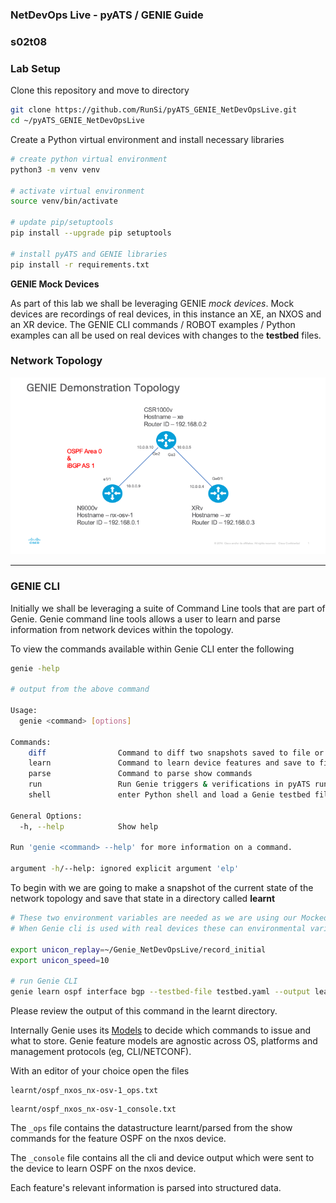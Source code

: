 ### NetDevOps Live - pyATS / GENIE Guide

### s02t08

### Lab Setup

Clone this repository and move to directory 

```bash
git clone https://github.com/RunSi/pyATS_GENIE_NetDevOpsLive.git
cd ~/pyATS_GENIE_NetDevOpsLive
```

Create a Python virtual environment and install necessary libraries

```bash
# create python virtual environment
python3 -m venv venv

# activate virtual environment
source venv/bin/activate

# update pip/setuptools
pip install --upgrade pip setuptools

# install pyATS and GENIE libraries
pip install -r requirements.txt
```



**GENIE Mock Devices**

As part of this lab we shall be leveraging GENIE _mock devices_.  Mock devices are recordings of real devices, in this instance an XE, an NXOS and an XR device.  The GENIE CLI commands / ROBOT examples / Python examples can all be used on real devices with changes to the **testbed** files.

### Network Topology

![](/images/GENIE_Topology/Slide1.png)



-----------------

### GENIE CLI

Initially we shall be leveraging a suite of Command Line tools that are part of Genie.  Genie command line tools allows a user to learn and parse information from network devices within the topology.  

To view the commands available within Genie CLI enter the following

```bash
genie -help

# output from the above command

Usage:
  genie <command> [options]

Commands:
    diff                Command to diff two snapshots saved to file or directory
    learn               Command to learn device features and save to file
    parse               Command to parse show commands
    run                 Run Genie triggers & verifications in pyATS runtime environment
    shell               enter Python shell and load a Genie testbed file and/or Pickled file

General Options:
  -h, --help            Show help

Run 'genie <command> --help' for more information on a command.

argument -h/--help: ignored explicit argument 'elp'
```



To begin with we are going to make a snapshot of the current state of the network topology and save that state in a directory called **learnt**

```bash
# These two environment variables are needed as we are using our Mocked Devices.
# When Genie cli is used with real devices these can environmental variables can be omitted.

export unicon_replay=~/Genie_NetDevOpsLive/record_initial
export unicon_speed=10

# run Genie CLI
genie learn ospf interface bgp --testbed-file testbed.yaml --output learnt
```



Please review the output of this command in the learnt directory.

Internally Genie uses its [Models](https://pubhub.devnetcloud.com/media/pyats-packages/docs/genie/genie_libs/#/models) to decide which commands to issue and what to store.  Genie feature models are agnostic across OS, platforms and management protocols (eg, CLI/NETCONF).

With an editor of your choice open the files

```
learnt/ospf_nxos_nx-osv-1_ops.txt
```

```
learnt/ospf_nxos_nx-osv-1_console.txt
```

The `_ops` file contains the datastructure learnt/parsed from the show commands for the feature OSPF on the nxos device.

The `_console` file contains all the cli and device output which were sent to the device to learn OSPF on the nxos device.

Each feature's relevant information is parsed into structured data. 



